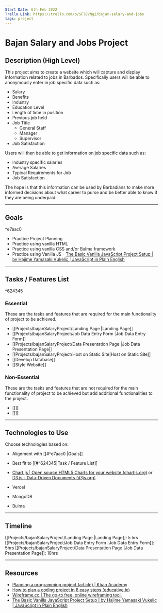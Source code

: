 ```yaml
---
Start Date: 6th Feb 2022
Trello Link: https://trello.com/b/SFl8VNg2/bajan-salary-and-jobs
tags: project
---
```


# Bajan Salary and Jobs Project

## Description (High Level)
This project aims to create a website which will capture and display information related to jobs in Barbados. Specifically users will be able to anonymously enter in job specific data such as:
- Salary
- Benefits
- Industry
- Education Level
- Length of time in position
- Previous job held
- Job Title
	- General Staff
	- Manager
	- Supervisor
- Job Satisfaction

Users will then be able to get information on job specific data such as:

- Industry specific salaries
- Average Salaries
- Typical Requirements for Job
- Job Satisfaction

The hope is that this information can be used by Barbadians to make more informed decisions about what career to purse and be better able to know if they are being underpaid.

---

## Goals
^e7aac0
- Practice Project Planning
- Practice using vanilla HTML
- Practice using vanilla CSS and/or Bulma framework 
- Practice using Vanilla JS - [The Basic Vanilla JavaScript Project Setup | by Hajime Yamasaki Vukelic | JavaScript in Plain English](https://javascript.plainenglish.io/the-basic-vanilla-js-project-setup-9290dce6403f)

---

## Tasks / Features List

^624345

### Essential
These are the tasks and features that are required for the main functionality of project to be achieved.

- [[Projects/bajanSalaryProject/Landing Page |Landing Page]]
- [[Projects/bajanSalaryProject/Job Data Entry Form |Job Data Entry Form]]
- [[Projects/bajanSalaryProject/Data Presentation Page |Job Data Presentation Page]]
- [[Projects/bajanSalaryProject/Host on Static Site|Host on Static Site]]
- [[Develop Database]]
- [[Style Website]]

### Non-Essential
These are the tasks and features that are not required for the main functionality of project to be achieved but add additional functionalities to the project. 
- [[]]
- [[]]
---
## Technologies to Use
Choose technologies based on: 
- Alignment with [[#^e7aac0 |Goals]]
- Best fit to [[#^624345|Task  / Feature List]]

- [Chart.js | Open source HTML5 Charts for your website (chartjs.org)](https://www.chartjs.org/) or [D3.js - Data-Driven Documents (d3js.org)](https://d3js.org/)
- Vercel
- MongoDB
- Bulma
---


## Timeline
[[Projects/bajanSalaryProject/Landing Page |Landing Page]]: 5 hrs
[[Projects/bajanSalaryProject/Job Data Entry Form |Job Data Entry Form]]: 5hrs
[[Projects/bajanSalaryProject/Data Presentation Page |Job Data Presentation Page]]: 10hrs 


---
## Resources
- [Planning a programming project (article) | Khan Academy](https://www.khanacademy.org/computing/computer-programming/programming/good-practices/a/planning-a-programming-project)
- [How to plan a coding project in 8 easy steps (educative.io)](https://www.educative.io/blog/how-to-plan-a-coding-project)
- [Wireframe.cc | The go-to free, online wireframing tool.](https://wireframe.cc/)
- [The Basic Vanilla JavaScript Project Setup | by Hajime Yamasaki Vukelic | JavaScript in Plain English](https://javascript.plainenglish.io/the-basic-vanilla-js-project-setup-9290dce6403f)







